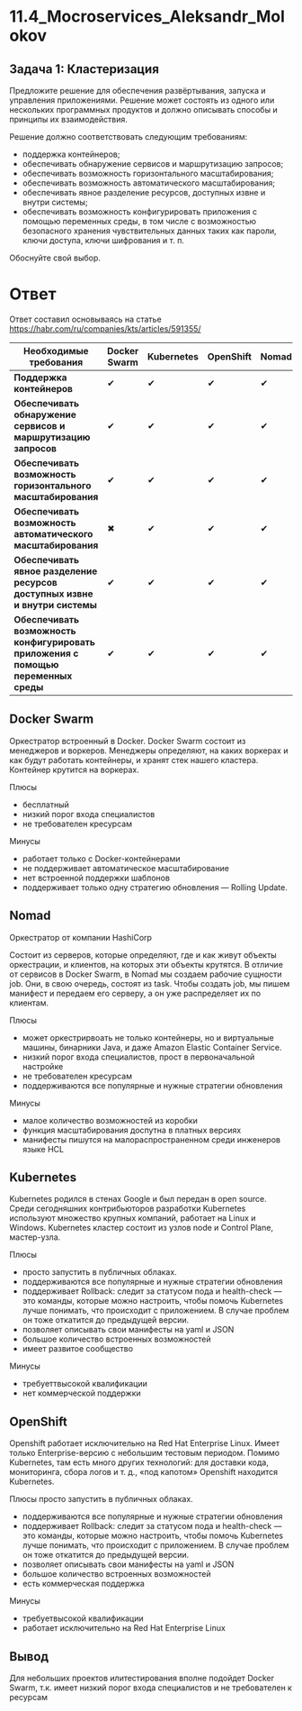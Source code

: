 # 11.4_Mocroservices_Aleksandr_Molokov

## Задача 1: Кластеризация

Предложите решение для обеспечения развёртывания, запуска и управления приложениями.
Решение может состоять из одного или нескольких программных продуктов и должно описывать способы и принципы их взаимодействия.

Решение должно соответствовать следующим требованиям:
- поддержка контейнеров;
- обеспечивать обнаружение сервисов и маршрутизацию запросов;
- обеспечивать возможность горизонтального масштабирования;
- обеспечивать возможность автоматического масштабирования;
- обеспечивать явное разделение ресурсов, доступных извне и внутри системы;
- обеспечивать возможность конфигурировать приложения с помощью переменных среды, в том числе с возможностью безопасного хранения чувствительных данных таких как пароли, ключи доступа, ключи шифрования и т. п.

Обоснуйте свой выбор.

# Ответ

Ответ составил основываясь на статье https://habr.com/ru/companies/kts/articles/591355/

| Необходимые требования | Docker Swarm | Kubernetes | OpenShift | Nomad |
| --- | --- | --- | --- | --- |
| **Поддержка контейнеров** | ✔ | ✔ | ✔ | ✔ |
| **Обеспечивать обнаружение сервисов и маршрутизацию запросов** | ✔ | ✔ | ✔ |✔ |
| **Обеспечивать возможность горизонтального масштабирования** | ✔ | ✔ |  ✔ |✔ |
| **Обеспечивать возможность автоматического масштабирования** | ✖ | ✔ | ✔ |✔ |
| **Обеспечивать явное разделение ресурсов доступных извне и внутри системы** | ✔ | ✔ | ✔ |✔ |
| **Обеспечивать возможность конфигурировать приложения с помощью переменных среды** | ✔ | ✔ | ✔ |✔ |

## Docker Swarm

Оркестратор встроенный в Docker.
Docker Swarm состоит из менеджеров и воркеров. 
Менеджеры определяют, на каких воркерах и как будут работать контейнеры, и хранят стек нашего кластера. Контейнер крутится на воркерах. 

Плюсы
- бесплатный
- низкий порог входа специалистов
- не требователен кресурсам

Минусы
- работает только с Docker-контейнерами
- не поддерживает автоматическое масштабирование
- нет встроенной поддержки шаблонов
- поддерживает только одну стратегию обновления — Rolling Update.

## Nomad
Оркестратор от компании HashiCorp

Состоит из серверов, которые определяют, где и как живут объекты оркестрации, и клиентов, на которых эти объекты крутятся. 
В отличие от сервисов в Docker Swarm, в Nomad мы создаем рабочие сущности job. Они, в свою очередь, состоят из task. 
Чтобы создать job, мы пишем манифест и передаем его серверу, а он уже распределяет их по клиентам. 

Плюсы
- может оркестрирвоать не только контейнеры, но и виртуальные машины, бинарники Java, и даже Amazon Elastic Container Service.
- низкий порог входа специалистов, прост в первоначальной настройке
- не требователен кресурсам
- поддерживаются все популярные и нужные стратегии обновления

Минусы
- малое количество возможностей из коробки
- функция масштабирования доспутна в платных версиях
- манифесты пишутся на малораспространенном среди инженеров языке HCL

## Kubernetes
Kubernetes родился в стенах Google и был передан в open source. Среди сегодняшних контрибьюторов разработки Kubernetes используют множество крупных компаний, работает на Linux и Windows.
Kubernetes кластер состоит из узлов node и Control Plane, мастер-узла. 

Плюсы
- просто запустить в публичных облаках.
- поддерживаются все популярные и нужные стратегии обновления
- поддерживает Rollback: следит за статусом пода и health-check — это команды, которые можно настроить, чтобы помочь Kubernetes лучше понимать, что происходит с приложением. В случае проблем он тоже откатится до предыдущей версии.
- позволяет описывать свои манифесты на yaml и JSON
- большое количество встроенных возможностей 
- имеет развитое сообщество

Минусы
- требуеттвысокой квалификации 
- нет коммерческой поддержки

## OpenShift
Openshift работает исключительно на Red Hat Enterprise Linux. Имеет только Enterprise-версию с небольшим тестовым периодом. Помимо Kubernetes, там есть много других технологий: для доставки кода, мониторинга, сбора логов и т. д., «под капотом» Openshift находится Kubernetes. 

Плюсы
просто запустить в публичных облаках.
- поддерживаются все популярные и нужные стратегии обновления
- поддерживает Rollback: следит за статусом пода и health-check — это команды, которые можно настроить, чтобы помочь Kubernetes лучше понимать, что происходит с приложением. В случае проблем он тоже откатится до предыдущей версии.
- позволяет описывать свои манифесты на yaml и JSON
- большое количество встроенных возможностей 
- есть коммерческая поддержка

Минусы
- требуетвысокой квалификации 
- работает исключительно на Red Hat Enterprise Linux

## Вывод

Для небольших проектов илитестирования вполне подойдет Docker Swarm, т.к. имеет низкий порог входа специалистов и не требователен к ресурсам


